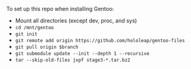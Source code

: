 To set up this repo when installing Gentoo:

- Mount all directories (except dev, proc, and sys)
- `cd /mnt/gentoo`
- `git init`
- `git remote add origin https://github.com/hololeap/gentoo-files`
- `git pull origin $branch`
- `git submodule update --init --depth 1 --recursive` 
- `tar --skip-old-files jxpf stage3-*.tar.bz2`
